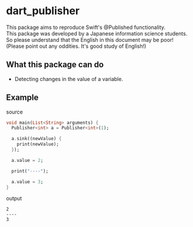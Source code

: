 <!--
This README describes the package. If you publish this package to pub.dev,
this README's contents appear on the landing page for your package.

For information about how to write a good package README, see the guide for
[writing package pages](https://dart.dev/guides/libraries/writing-package-pages).

For general information about developing packages, see the Dart guide for
[creating packages](https://dart.dev/guides/libraries/create-library-packages)
and the Flutter guide for
[developing packages and plugins](https://flutter.dev/developing-packages).
-->

# dart_publisher

This package aims to reproduce Swift's @Published functionality.\
This package was developed by a Japanese information science students. So please understand that the English in this document may be poor! \
(Please point out any oddities. It's good study of English!)

## What this package can do

* Detecting changes in the value of a variable.

## Example

source

```dart
void main(List<String> arguments) {
  Publisher<int> a = Publisher<int>(1);

  a.sink((newValue) {
    print(newValue);
  });

  a.value = 2;

  print("----");

  a.value = 3;
}
```

output
```
2
----
3

```

